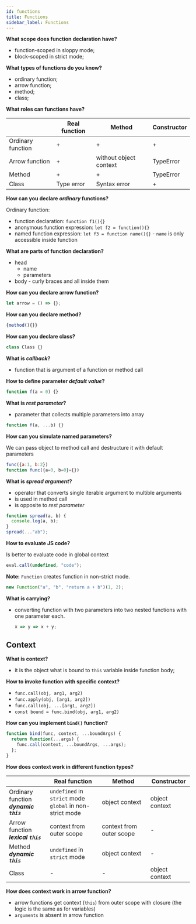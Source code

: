 ```yaml
---
id: functions
title: Functions
sidebar_label: Functions
---
```


**What scope does function declaration have?**

- function-scoped in sloppy mode;
- block-scoped in strict mode;

**What types of functions do you know?**

- ordinary function;
- arrow function;
- method;
- class;

**What roles can functions have?**

|                   | Real function | Method                 | Constructor |
| ----------------- | ------------- | ---------------------- | ----------- |
| Ordinary function | +             | +                      | +           |
| Arrow function    | +             | without object context | TypeError   |
| Method            | +             | +                      | TypeError   |
| Class             | Type error    | Syntax error           | +           |

**How can you declare _ordinary_ functions?**

Ordinary function:

- function declaration: `function f1(){}`
- anonymous function expression: `let f2 = function(){}`
- named function expression: `let f3 = function name(){}` - `name` is only accessible inside function

**What are parts of function declaration?**

- head
  - name
  - parameters
- body - curly braces and all inside them

**How can you declare arrow function?**

```javascript
let arrow = () => {};
```

**How can you declare method?**

```javascript
{method(){}}
```

**How can you declare class?**

```javascript
class Class {}
```

**What is _callback_?**

- function that is argument of a function or method call

**How to define parameter _default value_?**

```javascript
function f(a = 0) {}
```

**What is _rest parameter_?**

- parameter that collects multiple parameters into array

```javascript
function f(a, ...b) {}
```

**How can you simulate named parameters?**

We can pass object to method call and destructure it with default parameters

```javascript
func({a:1, b:2})
function func({a=0, b=0}={})
```

**What is _spread argument_?**

- operator that converts single iterable argument to multible arguments
- is used in method call
- is opposite to _rest parameter_

```javascript
function spread(a, b) {
  console.log(a, b);
}
spread(..."ab");
```

**How to evaluate JS code?**

Is better to evaluate code in global context

```javascript
eval.call(undefined, "code");
```

**Note:** `Function` creates function in non-strict mode.

```javascript
new Function("a", "b", "return a + b")(1, 2);
```

**What is carrying?**

- converting function with two parameters into two nested functions with one parameter each.

  ```javascript
  x => y => x + y;
  ```

## Context

**What is context?**

- it is the object what is bound to `this` variable inside function body;

**How to invoke function with specific context?**

- `func.call(obj, arg1, arg2)`
- `func.apply(obj, [arg1, arg2])`
- `func.call(obj, ...[arg1, arg2])`
- `const bound = func.bind(obj, arg1, arg2)`

**How can you implement `bind()` function?**

```javascript
function bind(func, context, ...boundArgs) {
  return function(...args) {
    func.call(context, ...boundArgs, ...args);
  };
}
```

**How does context work in different function types?**

|                                             | Real function                                                 | Method                   | Constructor    |
| ------------------------------------------- | ------------------------------------------------------------- | ------------------------ | -------------- |
| Ordinary function<br />**_dynamic `this`_** | `undefined` in `strict` mode<br />`global` in non-strict mode | object context           | object context |
| Arrow function<br />**_lexical `this`_**    | context from outer scope                                      | context from outer scope | -              |
| Method<br />**_dynamic `this`_**            | `undefined` in `strict` mode                                  | object context           | -              |
| Class                                       | -                                                             | -                        | object context |

**How does context work in arrow function?**

- arrow functions get context (`this`) from outer scope with closure (the logic is the same as for variables)
- `arguments` is absent in arrow function
